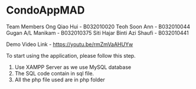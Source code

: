 # CondoAppMAD

Team Members
Ong Qiao Hui -  B032010020
Teoh Soon Ann -  B032010044
Gugan A/L Manikam - B032010375
Siti Hajar Binti Azi Shaufi - B032010441

Demo Video Link - https://youtu.be/rmZmVaAHUYw

To start using the application, please follow this step.

1. Use XAMPP Server as we use MySQL database
2. The SQL code contain in sql file.
3. All the php file used are in php folder
